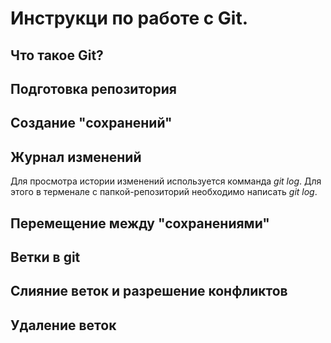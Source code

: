# Инструкци по работе с Git.
 
## Что такое Git?

## Подготовка репозитория

## Создание "сохранений"

## Журнал изменений
Для просмотра истории изменений используется комманда *git log*. Для этого в терменале с папкой-репозиторий необходимо написать *git log*.

## Перемещение между "сохранениями"



## Ветки в git

## Слияние веток и разрешение конфликтов

## Удаление веток